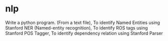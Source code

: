 # nlp
Write a python program. (From a text file), To identify Named Entities using Stanford NER (Named-entity recognition), To identify ROS tags using Stanford POS Tagger, To identify dependency relation using Stanford Parser
